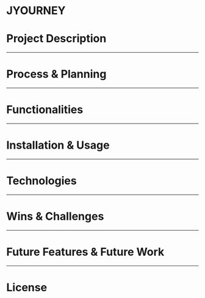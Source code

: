 # JYOURNEY

# Project Description


-------

# Process & Planning

-------

# Functionalities

-------

# Installation & Usage

-------

# Technologies

-------

# Wins & Challenges

-------

# Future Features & Future Work

-------

# License
